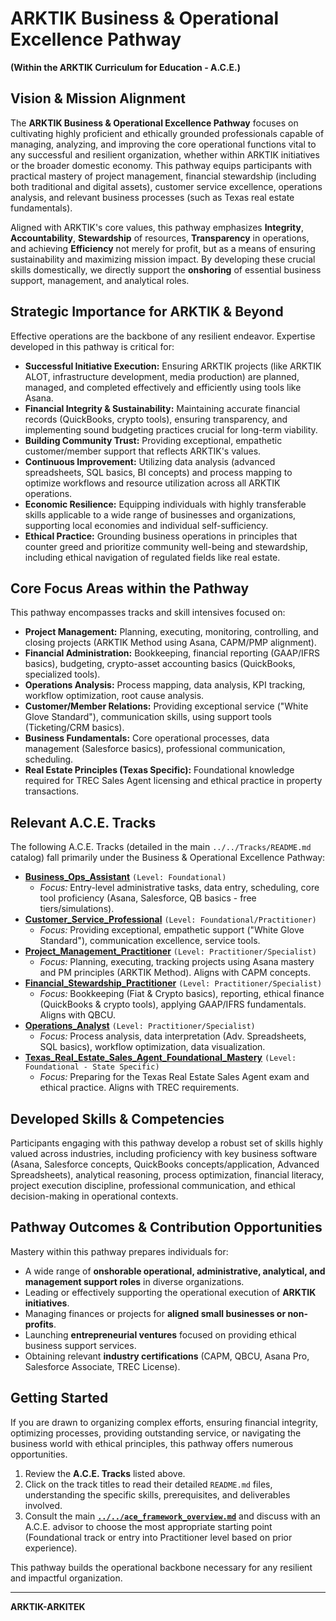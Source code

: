 # ARKTIK Business & Operational Excellence Pathway

**(Within the ARKTIK Curriculum for Education - A.C.E.)**

## Vision & Mission Alignment

The **ARKTIK Business & Operational Excellence Pathway** focuses on cultivating highly proficient and ethically grounded professionals capable of managing, analyzing, and improving the core operational functions vital to any successful and resilient organization, whether within ARKTIK initiatives or the broader domestic economy. This pathway equips participants with practical mastery of project management, financial stewardship (including both traditional and digital assets), customer service excellence, operations analysis, and relevant business processes (such as Texas real estate fundamentals).

Aligned with ARKTIK's core values, this pathway emphasizes **Integrity**, **Accountability**, **Stewardship** of resources, **Transparency** in operations, and achieving **Efficiency** not merely for profit, but as a means of ensuring sustainability and maximizing mission impact. By developing these crucial skills domestically, we directly support the **onshoring** of essential business support, management, and analytical roles.

## Strategic Importance for ARKTIK & Beyond

Effective operations are the backbone of any resilient endeavor. Expertise developed in this pathway is critical for:

*   **Successful Initiative Execution:** Ensuring ARKTIK projects (like ARKTIK ALOT, infrastructure development, media production) are planned, managed, and completed effectively and efficiently using tools like Asana.
*   **Financial Integrity & Sustainability:** Maintaining accurate financial records (QuickBooks, crypto tools), ensuring transparency, and implementing sound budgeting practices crucial for long-term viability.
*   **Building Community Trust:** Providing exceptional, empathetic customer/member support that reflects ARKTIK's values.
*   **Continuous Improvement:** Utilizing data analysis (advanced spreadsheets, SQL basics, BI concepts) and process mapping to optimize workflows and resource utilization across all ARKTIK operations.
*   **Economic Resilience:** Equipping individuals with highly transferable skills applicable to a wide range of businesses and organizations, supporting local economies and individual self-sufficiency.
*   **Ethical Practice:** Grounding business operations in principles that counter greed and prioritize community well-being and stewardship, including ethical navigation of regulated fields like real estate.

## Core Focus Areas within the Pathway

This pathway encompasses tracks and skill intensives focused on:

*   **Project Management:** Planning, executing, monitoring, controlling, and closing projects (ARKTIK Method using Asana, CAPM/PMP alignment).
*   **Financial Administration:** Bookkeeping, financial reporting (GAAP/IFRS basics), budgeting, crypto-asset accounting basics (QuickBooks, specialized tools).
*   **Operations Analysis:** Process mapping, data analysis, KPI tracking, workflow optimization, root cause analysis.
*   **Customer/Member Relations:** Providing exceptional service ("White Glove Standard"), communication skills, using support tools (Ticketing/CRM basics).
*   **Business Fundamentals:** Core operational processes, data management (Salesforce basics), professional communication, scheduling.
*   **Real Estate Principles (Texas Specific):** Foundational knowledge required for TREC Sales Agent licensing and ethical practice in property transactions.

## Relevant A.C.E. Tracks

The following A.C.E. Tracks (detailed in the main `../../Tracks/README.md` catalog) fall primarily under the Business & Operational Excellence Pathway:

*   **[Business_Ops_Assistant](../../Tracks/Business_Ops_Assistant/README.md)** `(Level: Foundational)`
    *   *Focus:* Entry-level administrative tasks, data entry, scheduling, core tool proficiency (Asana, Salesforce, QB basics - free tiers/simulations).
*   **[Customer_Service_Professional](../../Tracks/Customer_Service_Professional/README.md)** `(Level: Foundational/Practitioner)`
    *   *Focus:* Providing exceptional, empathetic support ("White Glove Standard"), communication excellence, service tools.
*   **[Project_Management_Practitioner](../../Tracks/Project_Management_Practitioner/README.md)** `(Level: Practitioner/Specialist)`
    *   *Focus:* Planning, executing, tracking projects using Asana mastery and PM principles (ARKTIK Method). Aligns with CAPM concepts.
*   **[Financial_Stewardship_Practitioner](../../Tracks/Financial_Stewardship_Practitioner/README.md)** `(Level: Practitioner/Specialist)`
    *   *Focus:* Bookkeeping (Fiat & Crypto basics), reporting, ethical finance (QuickBooks & crypto tools), applying GAAP/IFRS fundamentals. Aligns with QBCU.
*   **[Operations_Analyst](../../Tracks/Operations_Analyst/README.md)** `(Level: Practitioner/Specialist)`
    *   *Focus:* Process analysis, data interpretation (Adv. Spreadsheets, SQL basics), workflow optimization, data visualization.
*   **[Texas_Real_Estate_Sales_Agent_Foundational_Mastery](../../Tracks/Texas_Real_Estate_Sales_Agent_Foundational_Mastery/README.md)** `(Level: Foundational - State Specific)`
    *   *Focus:* Preparing for the Texas Real Estate Sales Agent exam and ethical practice. Aligns with TREC requirements.

## Developed Skills & Competencies

Participants engaging with this pathway develop a robust set of skills highly valued across industries, including proficiency with key business software (Asana, Salesforce concepts, QuickBooks concepts/application, Advanced Spreadsheets), analytical reasoning, process optimization, financial literacy, project execution discipline, professional communication, and ethical decision-making in operational contexts.

## Pathway Outcomes & Contribution Opportunities

Mastery within this pathway prepares individuals for:
*   A wide range of **onshorable operational, administrative, analytical, and management support roles** in diverse organizations.
*   Leading or effectively supporting the operational execution of **ARKTIK initiatives**.
*   Managing finances or projects for **aligned small businesses or non-profits**.
*   Launching **entrepreneurial ventures** focused on providing ethical business support services.
*   Obtaining relevant **industry certifications** (CAPM, QBCU, Asana Pro, Salesforce Associate, TREC License).

## Getting Started

If you are drawn to organizing complex efforts, ensuring financial integrity, optimizing processes, providing outstanding service, or navigating the business world with ethical principles, this pathway offers numerous opportunities.

1.  Review the **A.C.E. Tracks** listed above.
2.  Click on the track titles to read their detailed `README.md` files, understanding the specific skills, prerequisites, and deliverables involved.
3.  Consult the main **[`../../ace_framework_overview.md`](../../ace_framework_overview.md)** and discuss with an A.C.E. advisor to choose the most appropriate starting point (Foundational track or entry into Practitioner level based on prior experience).

This pathway builds the operational backbone necessary for any resilient and impactful organization.

---
**ARKTIK-ARKITEK**
